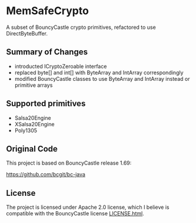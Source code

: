 # MemSafeCrypto

A subset of BouncyCastle crypto primitives, refactored to use DirectByteBuffer.


## Summary of Changes

- introducted ICryptoZeroable interface
- replaced byte[] and int[] with ByteArray and IntArray correspondingly
- modified BouncyCastle classes to use ByteArray and IntArray instead or primitive arrays


## Supported primitives

- Salsa20Engine
- XSalsa20Engine
- Poly1305


## Original Code

This project is based on BouncyCastle release 1.69:

https://github.com/bcgit/bc-java


## License

The project is licensed under Apache 2.0 license, which I believe is compatible with the BouncyCastle license 
[LICENSE.html](src/goryachev/memsafecrypto/bc/LICENSE.html).